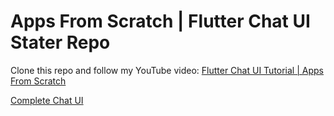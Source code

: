 # Apps From Scratch | Flutter Chat UI Stater Repo

Clone this repo and follow my YouTube video: [Flutter Chat UI Tutorial | Apps From Scratch](https://youtu.be/h-igXZCCrrc)

[Complete Chat UI](https://github.com/MarcusNg/flutter_chat_ui)
